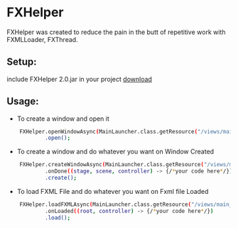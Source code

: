 # FXHelper

FXHelper was created to reduce the pain in the butt of repetitive work with FXMLLoader, FXThread.

## Setup:
 include FXHelper 2.0.jar in your project
 [download](https://github.com/truongduykhanh36/FXHelper/tree/master/dist)
 
## Usage:
 - To create a window and open it
```sh
    FXHelper.openWindowAsync(MainLauncher.class.getResource("/views/main_window.fxml"))
            .open();
```
- To create a window and do whatever you want on Window Created
```sh
    FXHelper.createWindowAsync(MainLauncher.class.getResource("/views/main_window.fxml"))
            .onDone((stage, scene, controller) -> {/*your code here*/});
            .create();
```
- To load FXML File and do whatever you want on Fxml file Loaded
```sh
    FXHelper.loadFXMLAsync(MainLauncher.class.getResource("/views/main_window.fxml"))
            .onLoaded((root, controller) -> {/*your code here*/})
            .load();
```

